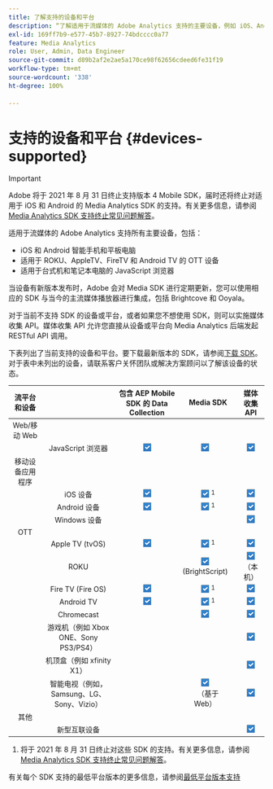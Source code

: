 ```yaml
---
title: 了解支持的设备和平台
description: “了解适用于流媒体的 Adobe Analytics 支持的主要设备，例如 iOS、Android、OTT 设备和 JavaScript 浏览器。”
exl-id: 169ff7b9-e577-45b7-8927-74bdcccc0a77
feature: Media Analytics
role: User, Admin, Data Engineer
source-git-commit: d89b2af2e2ae5a170ce98f62656cdeed6fe31f19
workflow-type: tm+mt
source-wordcount: '338'
ht-degree: 100%

---
```


# 支持的设备和平台 {#devices-supported}

>[!IMPORTANT]
>
>Adobe 将于 2021 年 8 月 31 日终止支持版本 4 Mobile SDK，届时还将终止对适用于 iOS 和 Android 的 Media Analytics SDK 的支持。有关更多信息，请参阅 [Media Analytics SDK 支持终止常见问题解答](/help/sdk-implement/end-of-support-faqs.md)。

适用于流媒体的 Adobe Analytics 支持所有主要设备，包括：

* iOS 和 Android 智能手机和平板电脑
* 适用于 ROKU、AppleTV、FireTV 和 Android TV 的 OTT 设备
* 适用于台式机和笔记本电脑的 JavaScript 浏览器

当设备有新版本发布时，Adobe 会对 Media SDK 进行定期更新，您可以使用相应的 SDK 与当今的主流媒体播放器进行集成，包括 Brightcove 和 Ooyala。

对于当前不支持 SDK 的设备或平台，或者如果您不想使用 SDK，则可以实施媒体收集 API。媒体收集 API 允许您直接从设备或平台向 Media Analytics 后端发起 RESTful API 调用。

下表列出了当前支持的设备和平台。要下载最新版本的 SDK，请参阅[下载 SDK](https://experienceleague.adobe.com/docs/media-analytics/using/sdk-implement/download-sdks.html?lang=zh-Hans)。对于表中未列出的设备，请联系客户关怀团队或解决方案顾问以了解该设备的状态。

| 流平台和设备 |  | 包含 AEP Mobile SDK 的 Data Collection | Media SDK | 媒体收集 API |
|:---------------------------:|:-----------------------------------------------:|:----------------------------:|:-------------------:|:--------------------:|
| Web/移动 Web |  |  |  |  |
|  | JavaScript 浏览器 | ![](/help/assets/icon-blue-check.png) | ![](/help/assets/icon-blue-check.png)    | ![](/help/assets/icon-blue-check.png) |
| 移动设备应用程序 |  |  |  |  |
|  | iOS 设备 | ![](/help/assets/icon-blue-check.png) | ![](/help/assets/icon-blue-check.png) <sup>1</sup> | ![](/help/assets/icon-blue-check.png) |
|  | Android 设备 | ![](/help/assets/icon-blue-check.png) | ![](/help/assets/icon-blue-check.png) <sup>1</sup> | ![](/help/assets/icon-blue-check.png) |
|  | Windows 设备 |  |  | ![](/help/assets/icon-blue-check.png) |
| OTT |  |  |  |  |
|  | Apple TV  (tvOS) | ![](/help/assets/icon-blue-check.png) | ![](/help/assets/icon-blue-check.png) <sup>1</sup> | ![](/help/assets/icon-blue-check.png) |
|  | ROKU |  | ![](/help/assets/icon-blue-check.png)   <br>(BrightScript)    | ![](/help/assets/icon-blue-check.png)<br>（本机） |
|  | Fire TV (Fire OS) | ![](/help/assets/icon-blue-check.png) | ![](/help/assets/icon-blue-check.png) <sup>1</sup> | ![](/help/assets/icon-blue-check.png) |
|  | Android TV | ![](/help/assets/icon-blue-check.png) | ![](/help/assets/icon-blue-check.png) <sup>1</sup> | ![](/help/assets/icon-blue-check.png) |
|  | Chromecast |  | ![](/help/assets/icon-blue-check.png)    | ![](/help/assets/icon-blue-check.png) |
|  | 游戏机（例如 Xbox ONE、Sony PS3/PS4） |  |  | ![](/help/assets/icon-blue-check.png) |
|  | 机顶盒（例如 xfinity X1） |  |  | ![](/help/assets/icon-blue-check.png) |
|  | 智能电视（例如，Samsung、LG、Sony、Vizio） |  | ![](/help/assets/icon-blue-check.png)   <br>（基于 Web）    | ![](/help/assets/icon-blue-check.png) |
| 其他 |  |  |  |  |
|  | 新型互联设备 |  |  | ![](/help/assets/icon-blue-check.png) |

1. 将于 2021 年 8 月 31 日终止对这些 SDK 的支持。有关更多信息，请参阅 [Media Analytics SDK 支持终止常见问题解答](/help/sdk-implement/end-of-support-faqs.md)。

有关每个 SDK 支持的最低平台版本的更多信息，请参阅[最低平台版本支持](https://experienceleague.adobe.com/docs/media-analytics/using/sdk-implement/setup/setup-overview.html?lang=zh-Hans)
